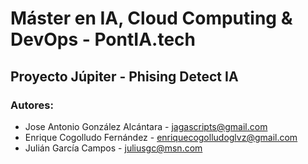 # Máster en IA, Cloud Computing & DevOps - PontIA.tech
## Proyecto Júpiter - Phising Detect IA
### Autores: 
- Jose Antonio González Alcántara - jagascripts@gmail.com
- Enrique Cogolludo Fernández - enriquecogolludoglvz@gmail.com
- Julián García Campos - juliusgc@msn.com

  


